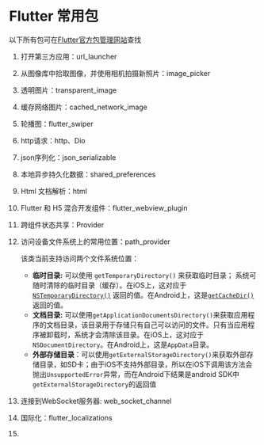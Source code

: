 # Flutter 常用包

以下所有包可在[Flutter官方包管理网站](https://pub.flutter-io.cn/)查找

1. 打开第三方应用：url_launcher

2. 从图像库中拾取图像，并使用相机拍摄新照片：image_picker

3. 透明图片：transparent_image

4. 缓存网络图片：cached_network_image

5. 轮播图：flutter_swiper

6. http请求：http、Dio

7. json序列化：json_serializable

8. 本地异步持久化数据：shared_preferences

9. Html 文档解析：html

10. Flutter 和 H5 混合开发组件：flutter_webview_plugin

11. 跨组件状态共享：Provider

12. 访问设备文件系统上的常用位置：path_provider

    该类当前支持访问两个文件系统位置：

    - **临时目录:** 可以使用 `getTemporaryDirectory()` 来获取临时目录； 系统可随时清除的临时目录（缓存）。在iOS上，这对应于[`NSTemporaryDirectory()`](https://developer.apple.com/reference/foundation/1409211-nstemporarydirectory) 返回的值。在Android上，这是[`getCacheDir()`](https://developer.android.com/reference/android/content/Context.html#getCacheDir())返回的值。
    - **文档目录:** 可以使用`getApplicationDocumentsDirectory()`来获取应用程序的文档目录，该目录用于存储只有自己可以访问的文件。只有当应用程序被卸载时，系统才会清除该目录。在iOS上，这对应于`NSDocumentDirectory`。在Android上，这是`AppData`目录。
    - **外部存储目录**：可以使用`getExternalStorageDirectory()`来获取外部存储目录，如SD卡；由于iOS不支持外部目录，所以在iOS下调用该方法会抛出`UnsupportedError`异常，而在Android下结果是android SDK中`getExternalStorageDirectory`的返回值

13. 连接到WebSocket服务器: web_socket_channel

14. 国际化：flutter_localizations

15. 